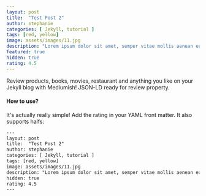 ```yaml
---
layout: post
title:  "Test Post 2"
author: stephanie
categories: [ Jekyll, tutorial ]
tags: [red, yellow]
image: assets/images/11.jpg
description: "Lorem ipsum dolor sit amet, semper vitae mollis aenean eu, morbi tempor vel dictum curabitur volutpat et."
featured: true
hidden: true
rating: 4.5
---
```


Review products, books, movies, restaurant and anything you like on your Jekyll blog with Mediumish! JSON-LD ready for review property.

#### How to use?

It's actually really simple! Add the rating in your YAML front matter. It also supports halfs:

```html
---
layout: post
title:  "Test Post 2"
author: stephanie
categories: [ Jekyll, tutorial ]
tags: [red, yellow]
image: assets/images/11.jpg
description: "Lorem ipsum dolor sit amet, semper vitae mollis aenean eu, morbi tempor vel dictum curabitur volutpat et."
hidden: true
rating: 4.5
---
```
